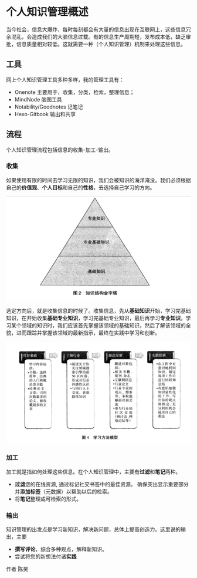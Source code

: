 # 个人知识管理概述

当今社会，信息大爆炸，每时每刻都会有大量的信息出现在互联网上，这些信息冗余混乱，会造成我们的大脑信息过载。有的信息生产周期短，发布成本低，缺乏审批，信息质量相对较低。这就需要一种（个人知识管理）机制来处理这些信息。

## 工具

网上个人知识管理工具多种多样，我的管理工具有：

- Onenote 主要用于，收集，分类，检索，整理信息；
- MindNode 脑图工具
- Notability/Goodnotes 记笔记
- Hexo-Gitbook 输出和共享

## 流程

个人知识管理流程包括信息的收集-加工-输出。

### 收集

如果使用有限的时间去学习无限的知识，我们会被知识的海洋淹没。我们必须根据自己的**价值观**、**个人目标**和自己的**性格**，去选择自己学习的方向。

  ![](/styles/images/知识结构.png)

选定方向后，就是收集信息的时候了。收集信息，先从**基础知识**开始，学习完基础知识，在开始收集**基础专业知识**，学习完基础专业知识，最后再学习**专业知识**。学习某个领域的知识时，我们应该首先掌握该领域的基础知识，然后了解该领域的全貌，进而跟踪并掌握该领域的最新指示，最终在实践中学习和创新。

![](/styles/images/学习方法模型.png)

### 加工

加工就是指如何处理这些信息。在个人知识管理中，主要有**过滤**和**笔记**两种。

- **过滤**您的在线资源, 通过标记社交书签中的最佳资源。 确保突出显示重要部分并**添加标签**（元数据）以帮助以后的检索。 
- 将**笔记**整理成可检索的形式。

### 输出

知识管理的出发点是学习新知识，解决新问题，总体上提高创造力。这里说的输出，主要

- **撰写评论**，综合多种观点，解释新知识。
- 尝试将您的新想法付诸**实践**

作者 陈昊 